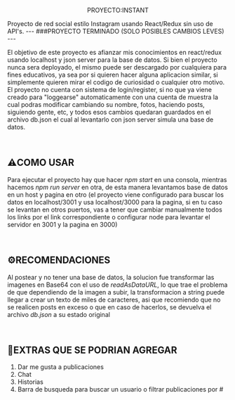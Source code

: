 <p align="center">PROYECTO:INSTANT</p>
Proyecto de red social estilo Instagram usando React/Redux sin uso de API's.
---
###PROYECTO TERMINADO (SOLO POSIBLES CAMBIOS LEVES)
---

El objetivo de este proyecto es afianzar mis conocimientos en react/redux usando localhost y json server para la base de datos.
Si bien el proyecto nunca sera deployado, el mismo puede ser descargado por cualquiera para fines educativos, ya sea por si quieren hacer alguna aplicacion similar, si simplemente quieren mirar el codigo de curiosidad o cualquier otro motivo.
El proyecto no cuenta con sistema de login/register, si no que ya viene creado para "loggearse" automaticamente con una cuenta de muestra la cual podras modificar cambiando su nombre, fotos, haciendo posts, siguiendo gente, etc, y todos esos cambios quedaran guardados en el archivo db.json el cual al levantarlo con json server simula una base de datos.

<br/>

⚠️COMO USAR
---
Para ejecutar el proyecto hay que hacer *npm start* en una consola, mientras hacemos *npm run server* en otra, de esta manera levantamos base de datos en un host y pagina en otro (el proyecto viene configurado para buscar los datos en localhost/3001 y usa localhost/3000 para la pagina, si en tu caso se levantan en otros puertos, vas a tener que cambiar manualmente todos los links por el link correspondiente o configurar node para levantar el servidor en 3001 y la pagina en 3000)

<br/>

⚙️RECOMENDACIONES
---
Al postear y no tener una base de datos, la solucion fue transformar las imagenes en Base64 con el uso de *readAsDataURL*, lo que trae el problema de que dependiendo de la imagen a subir, la transformacion a string puede llegar a crear un texto de miles de caracteres, asi que recomiendo que no se realicen posts en exceso o que en caso de hacerlos, se devuelva el archivo *db.json* a su estado original

<br/>

🔭EXTRAS QUE SE PODRIAN AGREGAR
---
<ol>
  <li>Dar me gusta a publicaciones</li>
  <li>Chat</li>
  <li>Historias</li>
  <li>Barra de busqueda para buscar un usuario o filtrar publicaciones por #</li>
</ol>
